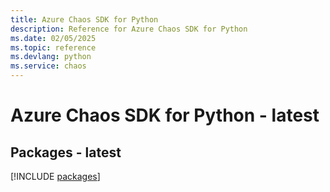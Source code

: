 ```yaml
---
title: Azure Chaos SDK for Python
description: Reference for Azure Chaos SDK for Python
ms.date: 02/05/2025
ms.topic: reference
ms.devlang: python
ms.service: chaos
---
```

# Azure Chaos SDK for Python - latest
## Packages - latest
[!INCLUDE [packages](chaos-index.md)]